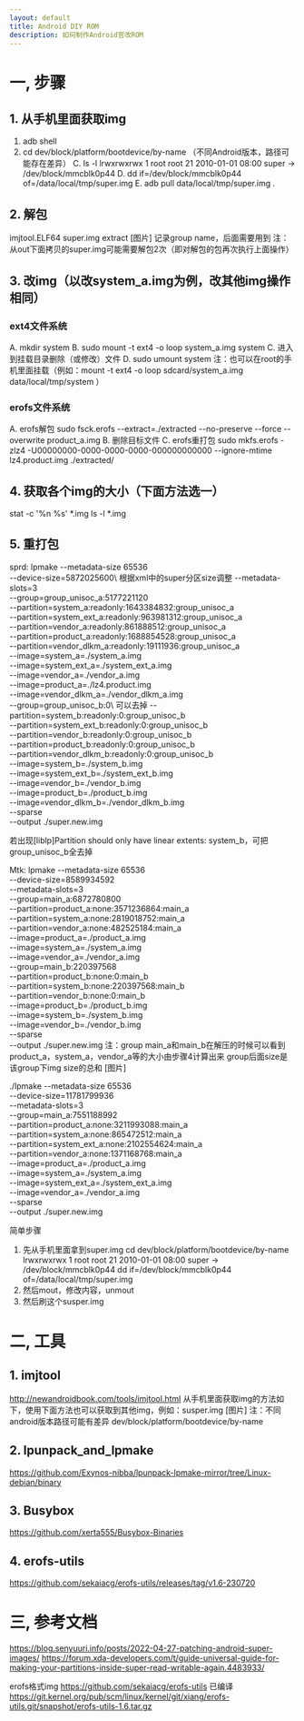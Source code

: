 ```yaml
---
layout: default
title: Android DIY ROM
description: 如何制作Android官改ROM
---
```


# 一, 步骤
## 1. 从手机里面获取img
1. adb shell
2. cd dev/block/platform/bootdevice/by-name （不同Android版本，路径可能存在差异）
C. ls -l
lrwxrwxrwx 1 root root   21 2010-01-01 08:00 super -> /dev/block/mmcblk0p44
D. dd if=/dev/block/mmcblk0p44 of=/data/local/tmp/super.img
E. adb pull data/local/tmp/super.img .

 
## 2. 解包
imjtool.ELF64 super.img extract
[图片]
记录group name，后面需要用到
注：从out下面拷贝的super.img可能需要解包2次（即对解包的包再次执行上面操作）


## 3. 改img（以改system_a.img为例，改其他img操作相同）
### ext4文件系统
A. mkdir system
B. sudo mount -t ext4 -o loop system_a.img system
C. 进入到挂载目录删除（或修改）文件
D. sudo umount system
注：也可以在root的手机里面挂载（例如：mount -t ext4 -o loop sdcard/system_a.img data/local/tmp/system ）

### erofs文件系统
A. erofs解包
sudo fsck.erofs --extract=./extracted --no-preserve --force --overwrite product_a.img
B. 删除目标文件
C. erofs重打包
sudo mkfs.erofs -zlz4  -U00000000-0000-0000-0000-000000000000 --ignore-mtime lz4.product.img ./extracted/


## 4. 获取各个img的大小（下面方法选一）
stat -c '%n %s' *.img 
ls -l *.img


## 5. 重打包
sprd:
lpmake --metadata-size 65536\
 --device-size=5872025600\  根据xml中的super分区size调整
 --metadata-slots=3\
 --group=group_unisoc_a:5177221120\
 --partition=system_a:readonly:1643384832:group_unisoc_a\
 --partition=system_ext_a:readonly:963981312:group_unisoc_a\
 --partition=vendor_a:readonly:861888512:group_unisoc_a\
 --partition=product_a:readonly:1688854528:group_unisoc_a\
 --partition=vendor_dlkm_a:readonly:19111936:group_unisoc_a\
 --image=system_a=./system_a.img\
 --image=system_ext_a=./system_ext_a.img\
 --image=vendor_a=./vendor_a.img\
 --image=product_a=./lz4.product.img\
 --image=vendor_dlkm_a=./vendor_dlkm_a.img\
 --group=group_unisoc_b:0\  可以去掉
 --partition=system_b:readonly:0:group_unisoc_b\
 --partition=system_ext_b:readonly:0:group_unisoc_b\
 --partition=vendor_b:readonly:0:group_unisoc_b\
 --partition=product_b:readonly:0:group_unisoc_b\
 --partition=vendor_dlkm_b:readonly:0:group_unisoc_b\
 --image=system_b=./system_b.img\
 --image=system_ext_b=./system_ext_b.img\
 --image=vendor_b=./vendor_b.img\
 --image=product_b=./product_b.img\
 --image=vendor_dlkm_b=./vendor_dlkm_b.img\
 --sparse \
 --output ./super.new.img


 若出现[liblp]Partition should only have linear extents: system_b，可把group_unisoc_b全去掉

Mtk:
lpmake --metadata-size 65536\
 --device-size=8589934592\
 --metadata-slots=3\
 --group=main_a:6872780800\
 --partition=product_a:none:3571236864:main_a\
 --partition=system_a:none:2819018752:main_a\
 --partition=vendor_a:none:482525184:main_a\
 --image=product_a=./product_a.img\
 --image=system_a=./system_a.img\
 --image=vendor_a=./vendor_a.img\
 --group=main_b:220397568\
 --partition=product_b:none:0:main_b\
 --partition=system_b:none:220397568:main_b\
 --partition=vendor_b:none:0:main_b\
 --image=product_b=./product_b.img\
 --image=system_b=./system_b.img\
 --image=vendor_b=./vendor_b.img\
 --sparse \
 --output ./super.new.img
注：group main_a和main_b在解压的时候可以看到
product_a，system_a，vendor_a等的大小由步骤4计算出来
group后面size是该group下img size的总和
[图片]


./lpmake --metadata-size 65536\
 --device-size=11781799936\
 --metadata-slots=3\
 --group=main_a:7551188992\
 --partition=product_a:none:3211993088:main_a\
 --partition=system_a:none:865472512:main_a\
 --partition=system_ext_a:none:2102554624:main_a\
 --partition=vendor_a:none:1371168768:main_a\
 --image=product_a=./product_a.img\
 --image=system_a=./system_a.img\
 --image=system_ext_a=./system_ext_a.img\
 --image=vendor_a=./vendor_a.img\
 --sparse \
 --output ./super.new.img

简单步骤
1. 先从手机里面拿到super.img
cd dev/block/platform/bootdevice/by-name 
lrwxrwxrwx 1 root root   21 2010-01-01 08:00 super -> /dev/block/mmcblk0p44
dd if=/dev/block/mmcblk0p44 of=/data/local/tmp/super.img
1. 然后mout，修改内容，unmout
2. 然后刷这个susper.img


# 二, 工具
## 1. imjtool
http://newandroidbook.com/tools/imjtool.html
从手机里面获取img的方法如下，使用下面方法也可以获取到其他img，例如：susper.img
[图片]
注：不同android版本路径可能有差异
dev/block/platform/bootdevice/by-name

## 2. lpunpack_and_lpmake
https://github.com/Exynos-nibba/lpunpack-lpmake-mirror/tree/Linux-debian/binary

## 3. Busybox
https://github.com/xerta555/Busybox-Binaries

## 4. erofs-utils
https://github.com/sekaiacg/erofs-utils/releases/tag/v1.6-230720


# 三, 参考文档
https://blog.senyuuri.info/posts/2022-04-27-patching-android-super-images/
https://forum.xda-developers.com/t/guide-universal-guide-for-making-your-partitions-inside-super-read-writable-again.4483933/

erofs格式img
https://github.com/sekaiacg/erofs-utils 已编译
https://git.kernel.org/pub/scm/linux/kernel/git/xiang/erofs-utils.git/snapshot/erofs-utils-1.6.tar.gz
